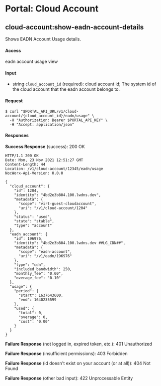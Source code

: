 # Portal: Cloud Account

## cloud-account:show-eadn-account-details
Shows EADN Account Usage details.

#### Access
eadn account usage view

#### Input
- string `cloud_account_id` (required): cloud account id; The system id of the cloud account that the eadn account belongs to.

#### Request
```
$ curl "$PORTAL_API_URL/v1/cloud-account/{cloud_account_id}/eadn/usage" \
  -H "Authorization: Bearer $PORTAL_API_KEY" \
  -H "Accept: application/json"
```

#### Responses
**Success Response** (success): 200 OK
```
HTTP/1.1 200 OK
Date: Mon, 23 Nov 2021 12:51:27 GMT
Content-Length: 44
Location: /v1/cloud-account/12345/eadn/usage
NocWorx-Api-Version: 0.0.0

{
  "cloud_account": {
    "id": 1204,
    "identity": "4bd2e3b804.100.lwdns.dev",
    "metadata": {
      "scope": "virt-guest-cloudaccount",
      "uri": "/v1/cloud-account/1204"
    },
    "status": "used",
    "state": "stable",
    "type": "account"
  },
  "eadn_account": {
    "id": 196976,
    "identity": "4bd2e3b804.100.lwdns.dev ##LG_CDN##",
    "metadata": {
      "scope": "eadn-account",
      "uri": "/v1/eadn/196976"
    },
    "type": "cdn",
    "included_bandwidth": 250,
    "monthly_fee": "0.00",
    "overage_fee": "0.10"
  },
  "usage": {
    "period": {
      "start": 1637643600,
      "end": 1640235599
    },
    "used": {
      "total": 0,
      "overage": 0,
      "cost": "0.00"
    }
  }
}
```

**Failure Response** (not logged in, expired token, etc.): 401 Unauthorized

**Failure Response** (insufficient permissions): 403 Forbidden

**Failure Response** (id doesn't exist on your account (or at all)): 404 Not Found

**Failure Response** (other bad input): 422 Unprocessable Entity
